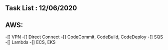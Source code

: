 Task List : 12/06/2020
----------------------

AWS:
------
-[] VPN
-[] Direct Connect
-[] CodeCommit, CodeBuild, CodeDeploy
-[] SQS
-[] Lambda
-[] ECS, EKS